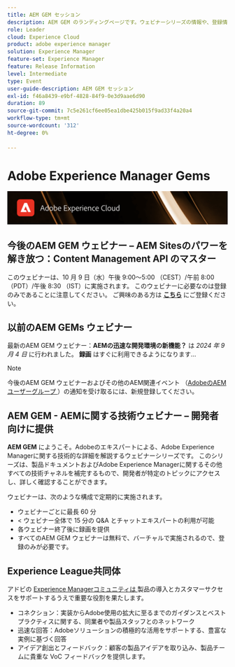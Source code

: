 ```yaml
---
title: AEM GEM セッション
description: AEM GEM のランディングページです。ウェビナーシリーズの情報や、登録情報、過去のウェビナーや今後のウェビナーに関する情報などを掲載します
role: Leader
cloud: Experience Cloud
product: adobe experience manager
solution: Experience Manager
feature-set: Experience Manager
feature: Release Information
level: Intermediate
type: Event
user-guide-description: AEM GEM セッション
exl-id: f46a8439-e9bf-4828-84f9-0e3d9aae6d90
duration: 89
source-git-commit: 7c5e261cf6ee05ea1dbe425b015f9ad33f4a20a4
workflow-type: tm+mt
source-wordcount: '312'
ht-degree: 0%

---
```


# Adobe Experience Manager Gems

<img alt="デジタルエクスペリエンス" src="./assets/ADX_Gems.png"/>

## 今後のAEM GEM ウェビナー – AEM Sitesのパワーを解き放つ：Content Management API のマスター

このウェビナーは、10 月 9 日（水）午後 9:00～5:00 （CEST）/午前 8:00 （PDT）/午後 8:30 （IST）に実施されます。 このウェビナーに必要なのは登録のみであることに注意してください。
ご興味のある方は [**こちら**](https://adobe.ly/4g6TYck) にご登録ください。

<!--  Remove the comment marks, and put the upcoming event in the below table

<table style="max-width: 1214px;">
<tr>
  <td style="vertical-align: top;">
    <a href="https://www.youtube.com/watch?v=f1T9XU9TCJU">
      <img alt="Experience League LIVE Oct 25" src="assets/Oct25_2022_exl_live_banner_web_1920_WebBanner.png">
    </a>
    <div>
      <a href="https://www.youtube.com/watch?v=f1T9XU9TCJU">
        <strong>Deliver the right offer at the right time with decision management</strong>
      </a>
      <br/><em>with Sandra Hausmann, Ben Tepfer, Brandon Poyfair, and Jason Hickey</em>
      <br/><em>October 25, 2022</em>
    </div>
  </td>
</tr>
</table>

-->

## 以前のAEM GEMs ウェビナー

最新のAEM GEM ウェビナー：**AEMの迅速な開発環境の新機能？** は *2024 年 9 月 4 日* に行われました。
**録画** はすぐに利用できるようになります…

<!--
[What's new in Rapid Development Environments for AEM?](gems2024/rapid-development-environment-news.md)
-->

>[!NOTE]
>
> 今後のAEM GEM ウェビナーおよびその他のAEM関連イベント （[AdobeのAEM ユーザーグループ ](https://aem-augs.adobe.com/)）の通知を受け取るには、新規登録してください。

## AEM GEM - AEMに関する技術ウェビナー – 開発者向けに提供

**AEM GEM** にようこそ。Adobeのエキスパートによる、Adobe Experience Managerに関する技術的な詳細を解説するウェビナーシリーズです。 このシリーズは、製品ドキュメントおよびAdobe Experience Managerに関するその他すべての技術チャネルを補完するもので、開発者が特定のトピックにアクセスし、詳しく確認することができます。

ウェビナーは、次のような構成で定期的に実施されます。

* ウェビナーごとに最長 60 分
* &lt; ウェビナー全体で 15 分の Q&amp;A とチャットエキスパートの利用が可能
* 各ウェビナー終了後に録画を提供
* すべてのAEM GEM ウェビナーは無料で、バーチャルで実施されるので、登録のみが必要です。

## Experience League共同体

アドビの [Experience Managerコミュニティは ](https://experienceleaguecommunities.adobe.com/t5/adobe-experience-manager/ct-p/adobe-experience-manager-community?profile.language=ja) 製品の導入とカスタマーサクセスをサポートするうえで重要な役割を果たします。

* コネクション：実装からAdobe使用の拡大に至るまでのガイダンスとベストプラクティスに関する、同業者や製品スタッフとのネットワーク
* 迅速な回答：Adobeソリューションの積極的な活用をサポートする、豊富な実例に基づく回答
* アイデア創出とフィードバック：顧客の製品アイデアを取り込み、製品チームに貴重な VoC フィードバックを提供します。
